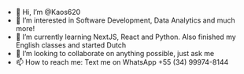 - 👋 Hi, I’m @Kaos620
- 👀 I’m interested in Software Development, Data Analytics and much more!
- 🌱 I’m currently learning NextJS, React and Python. Also finished my English classes and started Dutch
- 💞️ I’m looking to collaborate on anything possible, just ask me
- 📫 How to reach me: Text me on WhatsApp +55 (34) 99974-8144

<!---
Kaos620/Kaos620 is a ✨ special ✨ repository because its `README.md` (this file) appears on your GitHub profile.
You can click the Preview link to take a look at your changes.
--->

